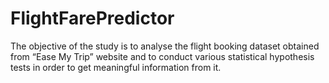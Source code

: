 # FlightFarePredictor
The objective of the study is to analyse the flight booking dataset obtained from “Ease My Trip” website and to conduct various statistical hypothesis tests in order to get meaningful information from it.
